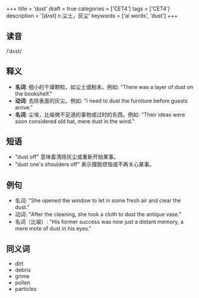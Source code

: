 +++
title = 'dust'
draft = true
categories = ['CET4']
tags = ['CET4']
description = '[dʌst] n.尘土，灰尘'
keywords = ['ai words', 'dust']
+++

## 读音
/ˈdʌst/

## 释义
- **名词**: 细小的干燥颗粒，如尘土或粉末。例如: "There was a layer of dust on the bookshelf."
- **动词**: 去除表面的灰尘。例如: "I need to dust the furniture before guests arrive."
- **名词**: 尘埃，比喻微不足道的事物或过时的东西。例如: "Their ideas were soon considered old hat, mere dust in the wind."

## 短语
- "dust off" 意味着清除灰尘或重新开始某事。
- "dust one's shoulders off" 表示摆脱烦恼或不再关心某事。

## 例句
- 名词: "She opened the window to let in some fresh air and clear the dust."
- 动词: "After the cleaning, she took a cloth to dust the antique vase."
- 名词（比喻）: "His former success was now just a distant memory, a mere mote of dust in his eyes."

## 同义词
- dirt
- debris
- grime
- pollen
- particles
